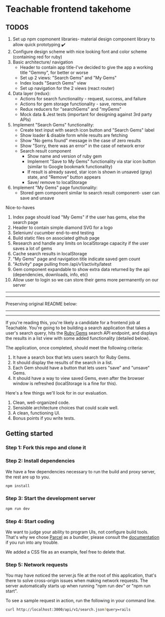 # Teachable frontend takehome

## TODOS

1. Set up npm copmonent libraries- material design component library  to allow quick prototyping ✔️
2. Configure design scheme with nice looking font and color scheme (containing red for ruby)
3. Basic architecture/ navigation
    * Header to contain app title-I've decided to give the app a working title "Gemmy", for better or worse
    * Set up 2 views: "Search Gems" and "My Gems"
    * Index loads "Search Gems" view
    * Set up navigation for the 2 views (react router)
4. Data layer (redux): 
    * Actions for search functionality - request, success, and failure
    * Actions for gem storage functionality - save, remove
    * Redux reducers for "searchGems" and "myGems"
    * Mock data & Jest tests (important for designing against 3rd party APIs)
8. Implement "Search Gems" functionality:
    * Create text input with search icon button and "Search Gems" label
    * Show loader & disable form while results are fetching
    * Show "No gems found" message in the case of zero results
    * Show "Sorry, there was an error" in the case of network error
    * Search result component
      * Show name and version of ruby gem
      * Implement "Save to My Gems" functionality via star icon button (similar to Google bookmark functionality)
      * If result is already saved, star icon is shown in unsaved (gray) state, and "Remove" button appears
      * Save/ remove to localStorage
9. Implement "My Gems" page functionality:
   * Stored gem component similar to search result component- user can save and unsave


Nice-to-haves

1. Index page should load "My Gems" if the user has gems, else the search page
2. Header to contain simple diamond SVG for a logo
3. Selenium/ cucumber end-to-end testing
4. Build static files on associated github page
5. Research and handle any limits on localStorage capacity if the user saves a lot of gems
6. Cache search results in localStorage
7. "My Gems" page and navigation title indicate saved gem count
8. "Activity" page pulling from /api/v1/activity/latest
9. Gem component expandable to show extra data returned by the api (dependencies, downloads, info, etc)
10. Allow user to login so we can store their gems more permanently on our server

---
---

Preserving original README below:

---
---
If you're reading this, you're likely a candidate for a frontend job at Teachable. You're going to be building a search application that takes a user's search query, hits the [Ruby Gems](https://rubygems.org/) search API endpoint, and displays the results in a list view with some added functionality (detailed below).

The application, once completed, should meet the following criteria:

1. It have a search box that lets users search for Ruby Gems.
2. It should display the results of the search in a list.
3. Each Gem should have a button that lets users "save" and "unsave" Gems.
4. It should have a way to view saved Gems, even after the browser window is refreshed (localStorage is a fine for this).

Here's a few things we'll look for in our evaluation.

1. Clean, well-organized code.
2. Sensisble architecture choices that could scale well.
3. A clean, functioning UI.
4. Bonus points if you write tests.

## Getting started

### Step 1: Fork this repo and clone it

### Step 2: Install dependencies

We have a few dependencies necessary to run the build and proxy server, the rest are up to you.

```bash
npm install
```

### Step 3: Start the development server

```bash
npm run dev
```

### Step 4: Start coding

We want to judge your ability to program UIs, not configure build tools. That's why we chose [Parcel](https://parceljs.org/) as a bundler, please consult the [documentation](https://parceljs.org/getting_started.html) if you run into any trouble.

We added a CSS file as an example, feel free to delete that.

### Step 5: Network requests

You may have noticed the server.js file at the root of this application, that's there to solve cross-origin issues when making network requests. The server automatically starts up when running "npm run dev" or "npm run start".

To see a sample request in action, run the following in your command line.

```bash
curl http://localhost:3000/api/v1/search.json?query=rails
```
